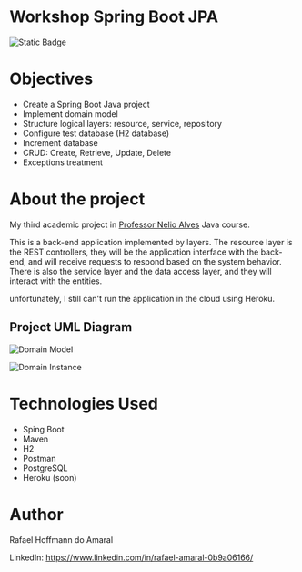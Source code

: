 # Workshop Spring Boot JPA
![Static Badge](https://img.shields.io/badge/license-MIT-green?link=https%3A%2F%2Fgithub.com%2FRafa-Hoff%2Fworkshop-springboot3-jpa%2Fblob%2Fmain%2FLICENSE)

# Objectives
- Create a Spring Boot Java project
- Implement domain model
- Structure logical layers: resource, service, repository
- Configure test database (H2 database)
- Increment database
- CRUD: Create, Retrieve, Update, Delete
- Exceptions treatment

# About the project
My third academic project in [Professor Nelio Alves](https://www.udemy.com/course/java-curso-completo/) Java course.

This is a back-end application implemented by layers. 
The resource layer is the REST controllers, they will be the application interface with the 
back-end, and will receive requests to respond based on the system behavior. 
There is also the service layer and the data access layer, and they will interact with the entities.

unfortunately, I still can't run the application in the cloud using Heroku.

## Project UML Diagram

![Domain Model](https://github.com/Rafa-Hoff/assests/blob/main/Domain%20model.png)

![Domain Instance](https://github.com/Rafa-Hoff/assests/blob/main/Domain%20Instance.png)

# Technologies Used
- Sping Boot
- Maven
- H2
- Postman
- PostgreSQL
- Heroku (soon)

# Author
Rafael Hoffmann do Amaral

LinkedIn: https://www.linkedin.com/in/rafael-amaral-0b9a06166/
